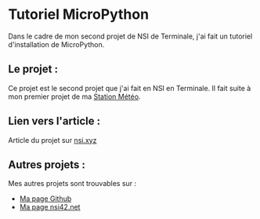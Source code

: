 # Tutoriel MicroPython

Dans le cadre de mon second projet de NSI de Terminale, j'ai fait un tutoriel d'installation de MicroPython.

## Le projet :

Ce projet est le second projet que j'ai fait en NSI en Terminale. Il fait suite à mon premier projet de ma [Station Météo](https://github.com/R0baiyn/Station-Meteo-sur-ESP32).

## Lien vers l'article :

Article du projet sur [nsi.xyz](https://nsi.xyz/?p=14514)

## Autres projets :

Mes autres projets sont trouvables sur :
 * [Ma page Github](https://github.com/R0baiyn)
 * [Ma page nsi42.net](https://nsi42.net/085/)
